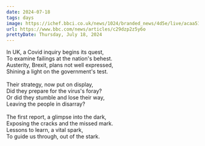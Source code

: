 ```yaml
---
date: 2024-07-18
tags: days
image: https://ichef.bbci.co.uk/news/1024/branded_news/4d5e/live/acaa5150-4445-11ef-aa49-371d26daab93.jpg
url: https://www.bbc.com/news/articles/c29dzp2z5y6o
prettyDate: Thursday, July 18, 2024
---
```

In UK, a Covid inquiry begins its quest,<br>To examine failings at the nation's behest.<br>Austerity, Brexit, plans not well expressed,<br>Shining a light on the government's test.<br><br>Their strategy, now put on display,<br>Did they prepare for the virus's foray?<br>Or did they stumble and lose their way,<br>Leaving the people in disarray?<br><br>The first report, a glimpse into the dark,<br>Exposing the cracks and the missed mark.<br>Lessons to learn, a vital spark,<br>To guide us through, out of the stark.